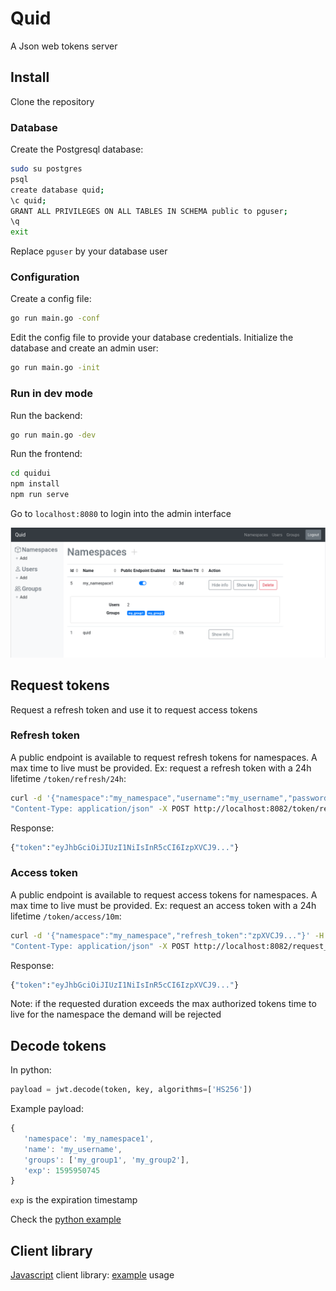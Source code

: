 # Quid

A Json web tokens server

## Install

Clone the repository

### Database

Create the Postgresql database:

   ```bash
   sudo su postgres
   psql
   create database quid;
   \c quid;
   GRANT ALL PRIVILEGES ON ALL TABLES IN SCHEMA public to pguser;
   \q
   exit
   ```

Replace `pguser` by your database user

### Configuration

Create a config file:

   ```bash
   go run main.go -conf
   ```

Edit the config file to provide your database credentials. Initialize the database and create an admin user:

   ```bash
   go run main.go -init
   ```

### Run in dev mode

Run the backend:

   ```bash
   go run main.go -dev
   ```

Run the frontend:

   ```bash
   cd quidui
   npm install
   npm run serve
   ```

Go to `localhost:8080` to login into the admin interface

![Screenshot](doc/img/screenshot.png)

## Request tokens

Request a refresh token and use it to request access tokens

### Refresh token

A public endpoint is available to request refresh tokens for namespaces. A max time to live must be provided. 
Ex: request a refresh token with a 24h lifetime `/token/refresh/24h`:

   ```bash
   curl -d '{"namespace":"my_namespace","username":"my_username","password":"my_password"}' -H \
   "Content-Type: application/json" -X POST http://localhost:8082/token/refresh/24h
   ```

   Response:

   ```bash
   {"token":"eyJhbGciOiJIUzI1NiIsInR5cCI6IzpXVCJ9..."}
   ```

### Access token

A public endpoint is available to request access tokens for namespaces. A max time to live must be provided. 
Ex: request an access token with a 24h lifetime `/token/access/10m`:

   ```bash
   curl -d '{"namespace":"my_namespace","refresh_token":"zpXVCJ9..."}' -H \
   "Content-Type: application/json" -X POST http://localhost:8082/request_token/10m
   ```

Response:

   ```bash
   {"token":"eyJhbGciOiJIUzI1NiIsInR5cCI6IzpXVCJ9..."}
   ```

Note: if the requested duration exceeds the max authorized tokens time to live for the namespace the demand will be rejected

## Decode tokens

In python:

   ```python
   payload = jwt.decode(token, key, algorithms=['HS256'])
   ```

Example payload:

   ```javascript
   {
      'namespace': 'my_namespace1', 
      'name': 'my_username', 
      'groups': ['my_group1', 'my_group2'], 
      'exp': 1595950745
   }
   ```

`exp` is the expiration timestamp

Check the [python example](example/python)

## Client library

[Javascript](quidui/src/quidjs/requests.js) client library: [example](quidui/src/api.js) usage
